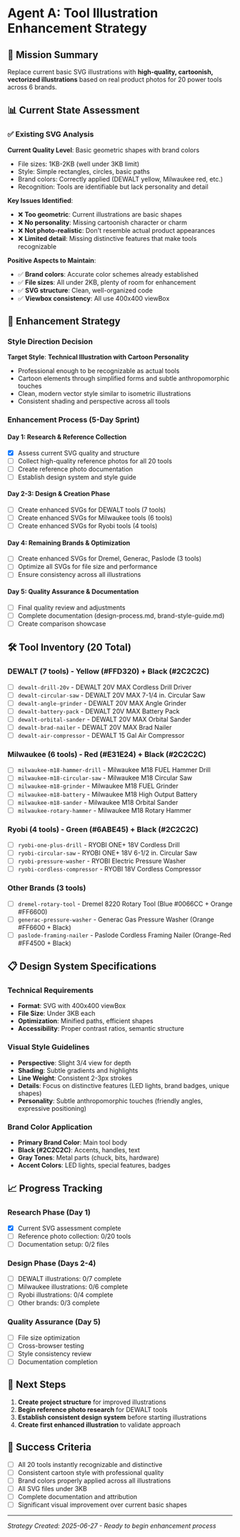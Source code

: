 # Agent A: Tool Illustration Enhancement Strategy

## 🎯 **Mission Summary**

Replace current basic SVG illustrations with **high-quality, cartoonish, vectorized illustrations** based on real product photos for 20 power tools across 6 brands.

## 📊 **Current State Assessment**

### ✅ **Existing SVG Analysis**

**Current Quality Level**: Basic geometric shapes with brand colors
- File sizes: 1KB-2KB (well under 3KB limit)
- Style: Simple rectangles, circles, basic paths
- Brand colors: Correctly applied (DEWALT yellow, Milwaukee red, etc.)
- Recognition: Tools are identifiable but lack personality and detail

**Key Issues Identified**:
- ❌ **Too geometric**: Current illustrations are basic shapes
- ❌ **No personality**: Missing cartoonish character or charm
- ❌ **Not photo-realistic**: Don't resemble actual product appearances
- ❌ **Limited detail**: Missing distinctive features that make tools recognizable

**Positive Aspects to Maintain**:
- ✅ **Brand colors**: Accurate color schemes already established
- ✅ **File sizes**: All under 2KB, plenty of room for enhancement
- ✅ **SVG structure**: Clean, well-organized code
- ✅ **Viewbox consistency**: All use 400x400 viewBox

## 🎨 **Enhancement Strategy**

### **Style Direction Decision**

**Target Style**: **Technical Illustration with Cartoon Personality**
- Professional enough to be recognizable as actual tools
- Cartoon elements through simplified forms and subtle anthropomorphic touches
- Clean, modern vector style similar to isometric illustrations
- Consistent shading and perspective across all tools

### **Enhancement Process (5-Day Sprint)**

#### **Day 1: Research & Reference Collection**
- [x] Assess current SVG quality and structure
- [ ] Collect high-quality reference photos for all 20 tools
- [ ] Create reference photo documentation
- [ ] Establish design system and style guide

#### **Day 2-3: Design & Creation Phase**
- [ ] Create enhanced SVGs for DEWALT tools (7 tools)
- [ ] Create enhanced SVGs for Milwaukee tools (6 tools)
- [ ] Create enhanced SVGs for Ryobi tools (4 tools)

#### **Day 4: Remaining Brands & Optimization**
- [ ] Create enhanced SVGs for Dremel, Generac, Paslode (3 tools)
- [ ] Optimize all SVGs for file size and performance
- [ ] Ensure consistency across all illustrations

#### **Day 5: Quality Assurance & Documentation**
- [ ] Final quality review and adjustments
- [ ] Complete documentation (design-process.md, brand-style-guide.md)
- [ ] Create comparison showcase

## 🛠️ **Tool Inventory (20 Total)**

### **DEWALT (7 tools)** - Yellow (#FFD320) + Black (#2C2C2C)
- [ ] `dewalt-drill-20v` - DEWALT 20V MAX Cordless Drill Driver
- [ ] `dewalt-circular-saw` - DEWALT 20V MAX 7-1/4 in. Circular Saw
- [ ] `dewalt-angle-grinder` - DEWALT 20V MAX Angle Grinder
- [ ] `dewalt-battery-pack` - DEWALT 20V MAX Battery Pack
- [ ] `dewalt-orbital-sander` - DEWALT 20V MAX Orbital Sander
- [ ] `dewalt-brad-nailer` - DEWALT 20V MAX Brad Nailer
- [ ] `dewalt-air-compressor` - DEWALT 15 Gal Air Compressor

### **Milwaukee (6 tools)** - Red (#E31E24) + Black (#2C2C2C)
- [ ] `milwaukee-m18-hammer-drill` - Milwaukee M18 FUEL Hammer Drill
- [ ] `milwaukee-m18-circular-saw` - Milwaukee M18 Circular Saw
- [ ] `milwaukee-m18-grinder` - Milwaukee M18 FUEL Grinder
- [ ] `milwaukee-m18-battery` - Milwaukee M18 High Output Battery
- [ ] `milwaukee-m18-sander` - Milwaukee M18 Orbital Sander
- [ ] `milwaukee-rotary-hammer` - Milwaukee M18 Rotary Hammer

### **Ryobi (4 tools)** - Green (#6ABE45) + Black (#2C2C2C)
- [ ] `ryobi-one-plus-drill` - RYOBI ONE+ 18V Cordless Drill
- [ ] `ryobi-circular-saw` - RYOBI ONE+ 18V 6-1/2 in. Circular Saw
- [ ] `ryobi-pressure-washer` - RYOBI Electric Pressure Washer
- [ ] `ryobi-cordless-compressor` - RYOBI 18V Cordless Compressor

### **Other Brands (3 tools)**
- [ ] `dremel-rotary-tool` - Dremel 8220 Rotary Tool (Blue #0066CC + Orange #FF6600)
- [ ] `generac-pressure-washer` - Generac Gas Pressure Washer (Orange #FF6600 + Black)
- [ ] `paslode-framing-nailer` - Paslode Cordless Framing Nailer (Orange-Red #FF4500 + Black)

## 📋 **Design System Specifications**

### **Technical Requirements**
- **Format**: SVG with 400x400 viewBox
- **File Size**: Under 3KB each
- **Optimization**: Minified paths, efficient shapes
- **Accessibility**: Proper contrast ratios, semantic structure

### **Visual Style Guidelines**
- **Perspective**: Slight 3/4 view for depth
- **Shading**: Subtle gradients and highlights
- **Line Weight**: Consistent 2-3px strokes
- **Details**: Focus on distinctive features (LED lights, brand badges, unique shapes)
- **Personality**: Subtle anthropomorphic touches (friendly angles, expressive positioning)

### **Brand Color Application**
- **Primary Brand Color**: Main tool body
- **Black (#2C2C2C)**: Accents, handles, text
- **Gray Tones**: Metal parts (chuck, bits, hardware)
- **Accent Colors**: LED lights, special features, badges

## 📈 **Progress Tracking**

### **Research Phase** (Day 1)
- [x] Current SVG assessment complete
- [ ] Reference photo collection: 0/20 tools
- [ ] Documentation setup: 0/2 files

### **Design Phase** (Days 2-4)
- [ ] DEWALT illustrations: 0/7 complete
- [ ] Milwaukee illustrations: 0/6 complete
- [ ] Ryobi illustrations: 0/4 complete
- [ ] Other brands: 0/3 complete

### **Quality Assurance** (Day 5)
- [ ] File size optimization
- [ ] Cross-browser testing
- [ ] Style consistency review
- [ ] Documentation completion

## 🚀 **Next Steps**

1. **Create project structure** for improved illustrations
2. **Begin reference photo research** for DEWALT tools
3. **Establish consistent design system** before starting illustrations
4. **Create first enhanced illustration** to validate approach

## 🎯 **Success Criteria**

- [ ] All 20 tools instantly recognizable and distinctive
- [ ] Consistent cartoon style with professional quality
- [ ] Brand colors properly applied across all illustrations
- [ ] All SVG files under 3KB
- [ ] Complete documentation and attribution
- [ ] Significant visual improvement over current basic shapes

---

_Strategy Created: 2025-06-27 - Ready to begin enhancement process_
